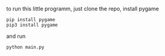 to run this little programm, just clone the repo, install pygame
```
pip install pygame
pip3 install pygame
```
and run 
```
python main.py
```
